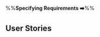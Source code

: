<link rel="stylesheet" href="{{baseUrl}}/css/textbook.css">

<div class="website-content">

%%**Specifying Requirements :arrow_right:**%%

## User Stories

<div id="main">

<include src="introduction/embed.md" />
<include src="details/embed.md" />
<include src="usage/embed.md" />

</div>

</div>
